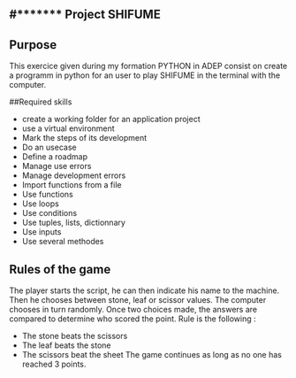 #******* Project SHIFUME
----------------------------------------
## Purpose

This exercice given during my formation PYTHON in ADEP consist on create a programm in python for an user to play SHIFUME in the terminal with the
 computer.

##Required skills

- create a working folder for an application project
- use a virtual environment
- Mark the steps of its development
- Do an usecase
- Define a roadmap
- Manage use errors
- Manage development errors
- Import functions from a file
- Use functions
- Use loops 
- Use conditions
- Use tuples, lists, dictionnary
- Use inputs
- Use several methodes 
 
## Rules of the game

The player starts the script, he can then indicate his name to the machine. Then he chooses between
stone, leaf or scissor values. The computer chooses in turn randomly. Once
two choices made, the answers are compared to determine who scored the point. Rule
is the following :
- The stone beats the scissors
- The leaf beats the stone
- The scissors beat the sheet
The game continues as long as no one has reached 3 points.

